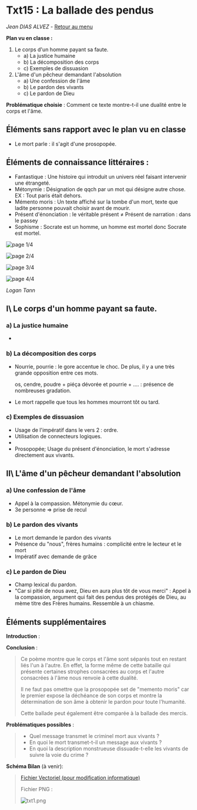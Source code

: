 # Txt15 : La ballade des pendus

*Jean DIAS ALVEZ* - [Retour au menu](../)



**Plan vu en classe :**

1. Le corps d'un homme payant sa faute.
   * a) La justice humaine
   * b) La décomposition des corps
   * c) Exemples de dissuasion
2. L'âme d'un pêcheur demandant l'absolution
   * a) Une confession de l'âme
   * b) Le pardon des vivants
   * c) Le pardon de Dieu

__Problématique choisie__ : Comment ce texte montre-t-il une dualité entre le corps et l'âme.



## Éléments sans rapport avec le plan vu en classe

* Le mort parle : il s'agit d'une prosopopée.

## Éléments de connaissance littéraires : 

* Fantastique : Une histoire qui introduit un univers réel faisant intervenir une étrangeté.
* Métonymie : Désignation de qqch par un mot qui désigne autre chose. EX : Tout paris était dehors.
* Mémento moris : Un texte affiché sur la tombe d'un mort, texte que ladite personne pouvait choisir avant de mourir.
* Présent d'énonciation : le véritable présent ≠ Présent de narration : dans le passey
* Sophisme : Socrate est un homme, un homme est mortel donc Socrate est mortel.



![page 1/4](txt15_1.jpg)

![page 2/4](txt15_2.jpg)

![page 3/4](txt15_3.jpg)

![page 4/4](txt15_4.jpg)



*Logan Tann*



## I\ Le corps d'un homme payant sa faute.

### a) La justice humaine

* 

### b) La décomposition des corps

* Nourrie, pourrie : le gore accentue le choc. De plus, il y a une très grande opposition entre ces mots.

  os, cendre, poudre + piéça dévorée et pourrie + .... : présence de nombreuses gradation.

* Le mort rappelle que tous les hommes mourront tôt ou tard.

### c) Exemples de dissuasion

* Usage de l'impératif dans le vers 2 : ordre.
* Utilisation de connecteurs logiques.
* 
* Prosopopée; Usage du présent d'énonciation, le mort s'adresse directement aux vivants.

## II\ L'âme d'un pêcheur demandant l'absolution

### a) Une confession de l'âme

* Appel à la compassion. Métonymie du cœur.
* 3e personne => prise de recul

### b) Le pardon des vivants

- Le mort demande le pardon des vivants
- Présence du "nous",  frères humains : complicité entre le lecteur et le mort
- Impératif avec demande de grâce

### c) Le pardon de Dieu

* Champ lexical du pardon.
* "Car si pitié de nous avez, Dieu en aura plus tôt de vous merci" : Appel à la compassion, argument qui fait des pendus des protégés de Dieu, au mème titre des Frères humains.
  Ressemble à un chiasme.

## Éléments supplémentaires

__Introduction__ : 

> 

__Conclusion__ :

> Ce poème montre que le corps et l'âme sont séparés tout en restant liés l'un à l'autre. En effet, la forme même de cette bataille qui présente certaines strophes consacrées au corps et l'autre consacrées à l'âme nous renvoie à cette dualité.
>
> Il ne faut pas omettre que la prosopopée set de "memento moris" car le premier expose la déchéance de son corps et montre la détermination de son âme à obtenir le pardon pour toute l'humanité.
>
> Cette ballade peut également être comparée à la ballade des mercis.

__Problématiques possibles__ : 

> * Quel message transmet le criminel mort aux vivants ?
> * En quoi le mort transmet-t-il un message aux vivants ?
> * En quoi la description monstrueuse dissuade-t-elle les vivants de suivre la voie du crime ?

__Schéma Bilan__ (à venir): 

> [Fichier Vectoriel (pour modification informatique)](txt1.svg)
>
>  Fichier PNG : 
>
> ![txt1.png](txt1.png)